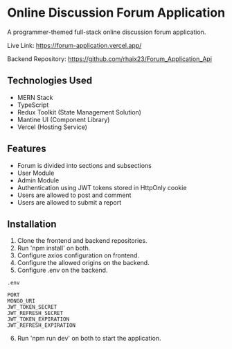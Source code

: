 # Online Discussion Forum Application

A programmer-themed full-stack online discussion forum application.

Live Link: https://forum-application.vercel.app/

Backend Repository: https://github.com/rhaix23/Forum_Application_Api

## Technologies Used
- MERN Stack
- TypeScript
- Redux Toolkit (State Management Solution)
- Mantine UI (Component Library)
- Vercel (Hosting Service)

## Features
- Forum is divided into sections and subsections
- User Module
- Admin Module
- Authentication using JWT tokens stored in HttpOnly cookie
- Users are allowed to post and comment
- Users are allowed to submit a report



## Installation
1. Clone the frontend and backend repositories.
2. Run 'npm install' on both.
3. Configure axios configuration on frontend.
4. Configure the allowed origins on the backend.
5. Configure .env on the backend.

```
.env

PORT
MONGO_URI
JWT_TOKEN_SECRET
JWT_REFRESH_SECRET
JWT_TOKEN_EXPIRATION 
JWT_REFRESH_EXPIRATION
```

6. Run 'npm run dev' on both to start the application.
